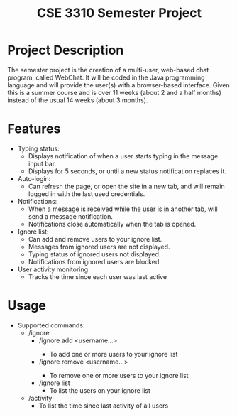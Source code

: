 <h2 align="center" style="font-size:200%;line-height:2;">CSE 3310 Semester Project</h2>

# Project Description

The semester project is the creation of a multi-user, web-based chat program, called WebChat. It will be
coded in the Java programming language and will provide the user(s) with a browser-based interface.
Given this is a summer course and is over 11 weeks (about 2 and a half months) instead of the usual 14
weeks (about 3 months).

# Features
- Typing status:
  - Displays notification of when a user starts typing in the message input bar.
  - Displays for 5 seconds, or until a new status notification replaces it.
- Auto-login:
  - Can refresh the page, or open the site in a new tab, and will remain logged in with the last used credentials.
- Notifications:
  - When a message is received while the user is in another tab, will send a message notification.
  - Notifications close automatically when the tab is opened.
- Ignore list:
  - Can add and remove users to your ignore list.
  - Messages from ignored users are not displayed.
  - Typing status of ignored users not displayed.
  - Notifications from ignored users are blocked.
- User activity monitoring
  - Tracks the time since each user was last active

# Usage
- Supported commands:
  - /ignore
    - /ignore add <username> <username1> <username...>
      - To add one or more users to your ignore list
    - /ignore remove <username> <username1> <username...>
      - To remove one or more users to your ignore list
    - /ignore list
      - To list the users on your ignore list
  - /activity
    - To list the time since last activity of all users
